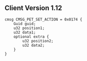 ## Client Version 1.12

```rust,ignore
cmsg CMSG_PET_SET_ACTION = 0x0174 {
    Guid guid;    
    u32 position1;    
    u32 data1;    
    optional extra {    
        u32 position2;        
        u32 data2;        
    }    
}

```
